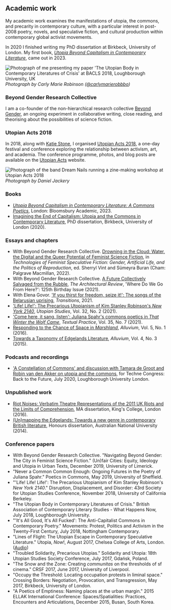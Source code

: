 ## Academic work

My academic work examines the manifestations of utopia, the commons, and precarity in contemporary culture, with a particular interest in post-2008 poetry, novels, and speculative fiction, and cultural production within contemporary global activist movements.

In 2020 I finished writing my PhD dissertation at Birkbeck, University of London. My first book, [_Utopia Beyond Capitalism in Contemporary Literature_](https://www.bloomsbury.com/uk/utopia-beyond-capitalism-in-contemporary-literature-9781350288553/), came out in 2023.

![Photograph of me presenting my paper 'The Utopian Body in Contemporary Literatures of Crisis' at BACLS 2018, Loughborough University, UK](/assets/BACLS-2018.jpg)
_Photograph by Carly Marie Robinson ([@carlymarierobbbo](https://twitter.com/carlymarierobbo))_

### Beyond Gender Research Collective

I am a co-founder of the non-hierarchical research collective [Beyond Gender](https://beyondgender.space/), an ongoing experiment in collaborative writing, close reading, and theorising about the possibilities of science fiction.

### Utopian Acts 2018

In 2018, along with [Katie Stone](https://twitter.com/cyborg_feminist), I organised [Utopian Acts 2018](http://utopia.ac/events/utopian-acts-2018/), a one-day festival and conference exploring the relationship between activism, art, and academia. The conference programme, photos, and blog posts are available on the [Utopian Acts](http://utopia.ac/) website.

![Photograph of the band Dream Nails running a zine-making workshop at Utopian Acts 2018](/assets/utopian-acts.jpg)
_Photograph by Daniel Jackery_

### Books

- [_Utopia Beyond Capitalism in Contemporary Literature: A Commons Poetics_](https://www.bloomsbury.com/uk/utopia-beyond-capitalism-in-contemporary-literature-9781350288553/), London: Bloomsbury Academic, 2023.
- [Imagining the End of Capitalism: Utopia and the Commons in Contemporary Literature](https://eprints.bbk.ac.uk/id/eprint/45810/), PhD dissertation, Birkbeck, University of London (2020).

### Essays and chapters

- With Beyond Gender Research Collective. [Drowning in the Cloud: Water, the Digital and the Queer Potential of Feminist Science Fiction](https://doi.org/10.1007/978-3-030-96192-3_10), in _Technologies of Feminist Speculative Fiction: Gender, Artificial Life, and the Politics of Reproduction_, ed. Sherryl Vint and Sümeyra Buran (Cham: Palgrave Macmillan, 2022).
- With Beyond Gender Research Collective. [A Future Collectively Salvaged from the Rubble](https://www.architectural-review.com/essays/assembled-fragments-from-science-fictions-unlived-futures), _The Architectural Review_, 'Where Do We Go From Here?': 125th Birthday Issue (2021).
- With Elena Govor. ['If you thirst for freedom, seize it!': The songs of the Belarusian uprising](https://tol.org/client/article/if-you-thirst-for-freedom-seize-it.html), _Transitions_, 2021.
- ['Life! Life!': The Precarious Utopianism of Kim Stanley Robinson's _New York 2140_](https://doi.org/10.5325/utopianstudies.32.2.0252), _Utopian Studies_, Vol. 32, No. 2 (2021).
- ['Come here, it sang, listen': Juliana Spahr's commons poetics in _That Winter the Wolf Came_](https://doi.org/10.1080/0950236X.2020.1786716), _Textual Practice_, Vol. 35, No. 7 (2021).
- [Responding to the Chance of Space in _Marshland_](http://dx.doi.org/10.7766/alluvium.v5.1.01), _Alluvium_, Vol. 5, No. 1 (2016).
- [Towards a Taxonomy of Edgelands Literature](http://dx.doi.org/10.7766/alluvium.v4.3.01), _Alluvium_, Vol. 4, No. 3 (2015).

### Podcasts and recordings

- ['A Constellation of Commons' and discussion with Tamara de Groot and Robin van den Akker on utopia and the commons](https://soundcloud.com/technecast/utopias-and-commons), for Techne Congress: Back to the Future, July 2020, Loughborough University London.

### Unpublished work

- [Riot Noises: Verbatim Theatre Representations of the 2011 UK Riots and the Limits of Comprehension](/assets/Raphael-Kabo-Riot-Noises.pdf), MA dissertation, King's College, London (2016).
- [(Un)mapping the Edgelands: Towards a new genre in contemporary British literature](/assets/Unmapping-the-Edgelands-Raphael-Kabo.pdf), Honours dissertation, Australian National University (2014).

### Conference papers

- With Beyond Gender Research Collective. "Navigating Beyond Gender: The City in Feminist Science Fiction." (Un)fair Cities: Equity, Ideology and Utopia in Urban Texts, December 2019, University of Limerick.
- "Never a Common Common Enough: Ongoing Futures in the Poetry of Juliana Spahr." Poetics in Commons, May 2019, University of Sheffield.
- "'Life! Life! Life!': The Precarious Utopianism of Kim Stanley Robinson's _New York 2140_." Disruption, Displacement, and Disorder: 43rd Society for Utopian Studies Conference, November 2018, University of California Berkeley.
- "The Utopian Body in Contemporary Literatures of Crisis." British Association of Contemporary Literary Studies - What Happens Now, July 2018, Loughborough University.
- "'It's All Good, It's All Fucked': The Anti-Capitalist Commons in Contemporary Poetry." Movements: Protest, Politics and Activism in the Twenty-First Century, July 2018, Nottingham Contemporary.
- "Lines of Flight: The Utopian Escape in Contemporary Speculative Literature." Utopia, _Now_!, August 2017, Chelsea College of Arts, London. ([Audio](https://archive.org/details/UtopiaNow2017/10UtopianowDay3CarolineEdwardsRaphaelKabo.mp3))
- "Troubled Solidarity, Precarious Utopias." Solidarity and Utopia: 18th Utopian Studies Society Conference, July 2017, Gdańsk, Poland.
- "The Snow and the Zone: Creating _communitas_ on the thresholds of sf cinema." CRSF 2017, June 2017, University of Liverpool.
- "Occupy the Threshold: Locating occupation protests in liminal space." Crossing Borders: Negotiation, Provocation, and Transgression, May 2017, Birkbeck, University of London.
- "A Poetics of Emptiness: Naming places at the urban margin." 2015 ELLAK International Conference: Spaces/Spatialities: Practices, Encounters and Articulations, December 2015, Busan, South Korea.
